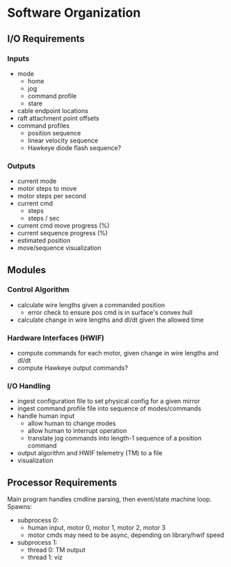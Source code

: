 # Software Organization

## I/O Requirements
### Inputs
- mode
    - home
    - jog
    - command profile
    - stare
- cable endpoint locations
- raft attachment point offsets
- command profiles
    - position sequence
    - linear velocity sequence
    - Hawkeye diode flash sequence?

### Outputs
- current mode
- motor steps to move
- motor steps per second
- current cmd
    - steps
    - steps / sec
- current cmd move progress (%)
- current sequence progress (%)
- estimated position
- move/sequence visualization

## Modules
### Control Algorithm
- calculate wire lengths given a commanded position
    - error check to ensure pos cmd is in surface's convex hull
- calculate change in wire lengths and dl/dt given the allowed time

### Hardware Interfaces (HWIF)
- compute commands for each motor, given change in wire lengths and dl/dt
- compute Hawkeye output commands?

### I/O Handling
- ingest configuration file to set physical config for a given mirror
- ingest command profile file into sequence of modes/commands
- handle human input
    - allow human to change modes
    - allow human to interrupt operation
    - translate jog commands into length-1 sequence of a position command
- output algorithm and HWIF telemetry (TM) to a file
- visualization

## Processor Requirements
Main program handles cmdline parsing, then event/state machine loop. Spawns:
- subprocess 0: 
    - human input, motor 0, motor 1, motor 2, motor 3
    - motor cmds may need to be async, depending on library/hwif speed
- subprocess 1: 
    - thread 0: TM output
    - thread 1: viz
